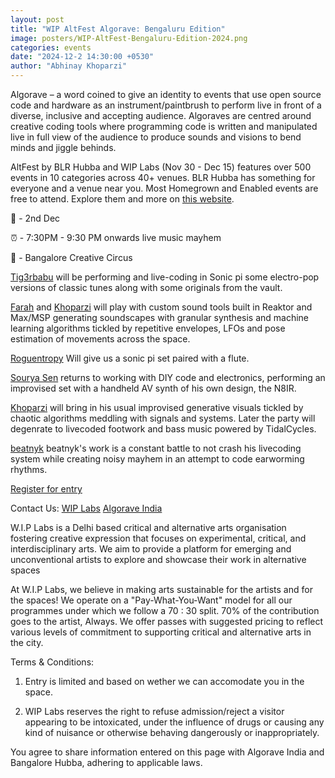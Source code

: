 ```yaml
---
layout: post
title: "WIP AltFest Algorave: Bengaluru Edition"
image: posters/WIP-AltFest-Bengaluru-Edition-2024.png
categories: events
date: "2024-12-2 14:30:00 +0530"
author: "Abhinay Khoparzi"
---
```

Algorave – a word coined to give an identity to events that use open source code and hardware as an instrument/paintbrush to perform live in front of a diverse, inclusive and accepting audience. Algoraves are centred around creative coding tools where programming code is written and manipulated live in full view of the audience to produce sounds and visions to bend minds and jiggle behinds.

AltFest by BLR Hubba and WIP Labs (Nov 30 - Dec 15) features over 500 events in 10 categories across 40+ venues. BLR Hubba has something for everyone and a venue near you. Most Homegrown and Enabled events are free to attend. Explore them and more on [this website](https://blrhubba.in/).

📅 - 2nd Dec

⏰ - 7:30PM - 9:30 PM onwards live music mayhem

📍 - Bangalore Creative Circus

[Tig3rbabu](https://www.instagram.com/tig3rbabu/) will be performing and live-coding in Sonic pi some electro-pop versions of classic tunes along with some originals from the vault.

[Farah](https://www.instagram.com/farahmulla/) and [Khoparzi](http://khoparzi.com/) will play with custom sound tools built in Reaktor and Max/MSP generating soundscapes with granular synthesis and machine learning algorithms tickled by repetitive envelopes, LFOs and pose estimation of movements across the space.

[Roguentropy](https://www.instagram.com/roguentropy/) Will give us a sonic pi set paired with a flute.

[Sourya Sen](http://www.instagram.com/ayruos) returns to working with DIY code and electronics, performing an improvised set with a handheld AV synth of his own design, the N8IR.

[Khoparzi](http://khoparzi.com/) will bring in his usual improvised generative visuals tickled by chaotic algorithms meddling with signals and systems. Later the party will degenrate to livecoded footwork and bass music powered by TidalCycles.

[beatnyk](https://instagram.com/beatnyk) beatnyk's work is a constant battle to not crash his livecoding system while creating noisy mayhem in an attempt to code earworming rhythms.

[Register for entry](https://blrhubba.in/event/20c68a7b-252e-4300-b192-8a4704f0b200)

Contact Us:
 [WIP Labs](http://instagram.com/wip_labs/)
 [Algorave India](https://instagram.com/algorave_india)
 
W.I.P Labs is a Delhi based critical and alternative arts organisation fostering creative expression that focuses on experimental, critical, and interdisciplinary arts. We aim to provide a platform for emerging and unconventional artists to explore and showcase their work in alternative spaces

At W.I.P Labs, we believe in making arts sustainable for the artists and for the spaces! We operate on a "Pay-What-You-Want" model for all our programmes under which we follow a 70 : 30 split. 70% of the contribution goes to the artist, Always. We offer passes with suggested pricing to reflect various levels of commitment to supporting critical and alternative arts in the city.

Terms & Conditions:
1. Entry is limited and based on wether we can accomodate you in the space.

2. WIP Labs reserves the right to refuse admission/reject a visitor appearing to be intoxicated, under the influence of drugs or causing any kind of nuisance or otherwise behaving dangerously or inappropriately.
      
You agree to share information entered on this page with Algorave India and Bangalore Hubba, adhering to applicable laws.